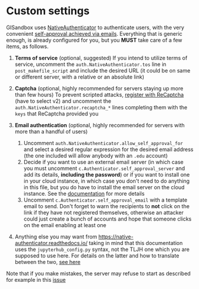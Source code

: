 # Custom settings

GISandbox uses [NativeAuthenticator](https://github.com/jupyterhub/nativeauthenticator) to authenticate users, with the very convenient
[self-approval achieved via emails](https://native-authenticator.readthedocs.io/en/latest/options.html#allow-self-serve-approval).
Everything that is generic enough, is already configured for you, but you **MUST** take care of a few items, as follows.

1. **Terms of service** (optional, suggested)
If you intend to utilize terms of service, uncomment the `auth.NativeAuthenticator.tos` line in `post_makefile_script` and
include the desired URL (it could be on same or different server, with a relative or an absolute link)

2. **Captcha** (optional, highly recommended for servers staying up more than few hours)
To prevent scripted attacks, [register with ReCaptcha](https://www.google.com/recaptcha/admin/create) (have to select v2) and
uncomment the `auth.NativeAuthenticator.recaptcha_*` lines completing them with the `keys` that ReCaptcha
provided you

3. **Email authentication** (optional, highly recommended for servers with more than a handful of users)
   1. Uncomment `auth.NativeAuthenticator.allow_self_approval_for` and select a desired regular expression for the desired email address (the one included will allow anybody with an `.edu` account)
   2. Decide if you want to use an external email server (in which case you must uncomment `c.Authenticator.self_approval_server` and add its details, **including the password**) or if you want to install one in your cloud instance, in which case you don't need to do anything in this file, but you do have to install the email server on the cloud instance. See the [documentation](https://native-authenticator.readthedocs.io/en/latest/options.html#allow-self-serve-approval) for more details
   3. Uncomment `c.Authenticator.self_approval_email` with a template email to send. Don't forget to warn the recipients to **not** click on the link if they have not registered themselves, otherwise an attacker could just create a bunch of accounts and hope that someone clicks on the email enabling at least one

4. Anything else you may want from https://native-authenticator.readthedocs.io/ taking in mind that this documentation 
uses the `jupyterhub_config.py` syntax, not the TLJH one which you are supposed to use here. For details on the latter
and how to translate between the two, [see here](https://tljh.jupyter.org/en/latest/topic/authenticator-configuration.html#setting-authenticator-properties)

Note that if you make mistakes, the server may refuse to start as described for example in this [issue](https://github.com/geospatialcomputing/gisandbox/issues/7)


